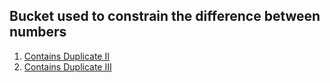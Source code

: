 ## Bucket used to constrain the difference between numbers

1. [Contains Duplicate II](https://leetcode.com/problems/contains-duplicate-ii/)
2. [Contains Duplicate III](https://leetcode.com/problems/contains-duplicate-iii/)

